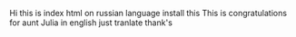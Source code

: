 Hi this is index html on russian language install this
This is congratulations for aunt Julia
in english just tranlate thank's
